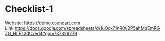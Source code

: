 # Checklist-1
Website: https://demo.opencart.com
Link:https://docs.google.com/spreadsheets/d/1uOqx71nR0v0P5ahMqEmRGZU_HLEz2dtz/edit#gid=737329779
